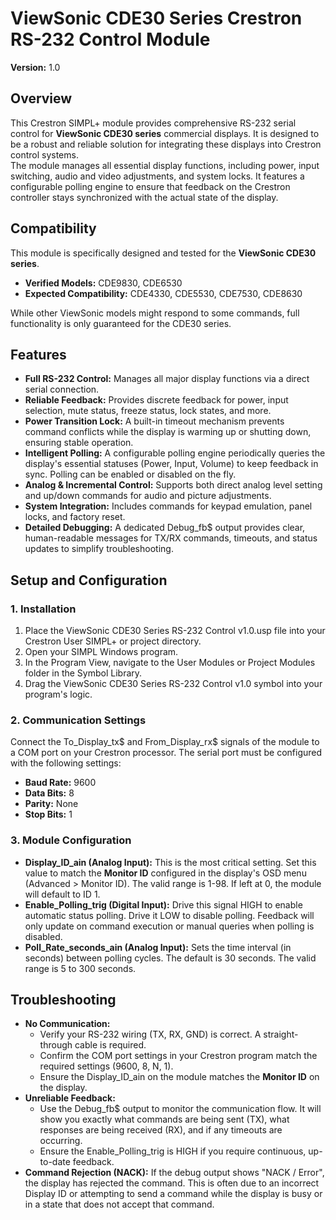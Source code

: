 # **ViewSonic CDE30 Series Crestron RS-232 Control Module**

**Version:** 1.0

## **Overview**

This Crestron SIMPL+ module provides comprehensive RS-232 serial control for **ViewSonic CDE30 series** commercial displays. It is designed to be a robust and reliable solution for integrating these displays into Crestron control systems.  
The module manages all essential display functions, including power, input switching, audio and video adjustments, and system locks. It features a configurable polling engine to ensure that feedback on the Crestron controller stays synchronized with the actual state of the display.

## **Compatibility**

This module is specifically designed and tested for the **ViewSonic CDE30 series**.

* **Verified Models:** CDE9830, CDE6530  
* **Expected Compatibility:** CDE4330, CDE5530, CDE7530, CDE8630

While other ViewSonic models might respond to some commands, full functionality is only guaranteed for the CDE30 series.

## **Features**

* **Full RS-232 Control:** Manages all major display functions via a direct serial connection.  
* **Reliable Feedback:** Provides discrete feedback for power, input selection, mute status, freeze status, lock states, and more.  
* **Power Transition Lock:** A built-in timeout mechanism prevents command conflicts while the display is warming up or shutting down, ensuring stable operation.  
* **Intelligent Polling:** A configurable polling engine periodically queries the display's essential statuses (Power, Input, Volume) to keep feedback in sync. Polling can be enabled or disabled on the fly.  
* **Analog & Incremental Control:** Supports both direct analog level setting and up/down commands for audio and picture adjustments.  
* **System Integration:** Includes commands for keypad emulation, panel locks, and factory reset.  
* **Detailed Debugging:** A dedicated Debug\_fb$ output provides clear, human-readable messages for TX/RX commands, timeouts, and status updates to simplify troubleshooting.

## **Setup and Configuration**

### **1\. Installation**

1. Place the ViewSonic CDE30 Series RS-232 Control v1.0.usp file into your Crestron User SIMPL+ or project directory.  
2. Open your SIMPL Windows program.  
3. In the Program View, navigate to the User Modules or Project Modules folder in the Symbol Library.  
4. Drag the ViewSonic CDE30 Series RS-232 Control v1.0 symbol into your program's logic.

### **2\. Communication Settings**

Connect the To\_Display\_tx$ and From\_Display\_rx$ signals of the module to a COM port on your Crestron processor. The serial port must be configured with the following settings:

* **Baud Rate:** 9600  
* **Data Bits:** 8  
* **Parity:** None  
* **Stop Bits:** 1

### **3\. Module Configuration**

* **Display\_ID\_ain (Analog Input):** This is the most critical setting. Set this value to match the **Monitor ID** configured in the display's OSD menu (Advanced \> Monitor ID). The valid range is 1-98. If left at 0, the module will default to ID 1\.  
* **Enable\_Polling\_trig (Digital Input):** Drive this signal HIGH to enable automatic status polling. Drive it LOW to disable polling. Feedback will only update on command execution or manual queries when polling is disabled.  
* **Poll\_Rate\_seconds\_ain (Analog Input):** Sets the time interval (in seconds) between polling cycles. The default is 30 seconds. The valid range is 5 to 300 seconds.

## 

## **Troubleshooting**

* **No Communication:**  
  * Verify your RS-232 wiring (TX, RX, GND) is correct. A straight-through cable is required.  
  * Confirm the COM port settings in your Crestron program match the required settings (9600, 8, N, 1).  
  * Ensure the Display\_ID\_ain on the module matches the **Monitor ID** on the display.  
* **Unreliable Feedback:**  
  * Use the Debug\_fb$ output to monitor the communication flow. It will show you exactly what commands are being sent (TX), what responses are being received (RX), and if any timeouts are occurring.  
  * Ensure the Enable\_Polling\_trig is HIGH if you require continuous, up-to-date feedback.  
* **Command Rejection (NACK):** If the debug output shows "NACK / Error", the display has rejected the command. This is often due to an incorrect Display ID or attempting to send a command while the display is busy or in a state that does not accept that command.